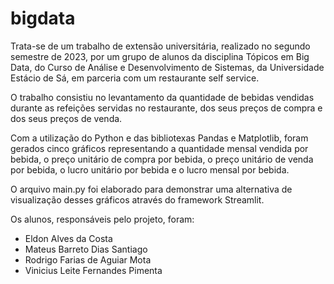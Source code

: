 # bigdata
Trata-se de um trabalho de extensão universitária, realizado no segundo semestre de 2023, por um grupo de alunos da disciplina Tópicos em Big Data, do Curso de Análise e Desenvolvimento de Sistemas, da Universidade Estácio de Sá, em parceria com um restaurante self service. 

O trabalho consistiu no levantamento da quantidade de bebidas vendidas durante as refeições servidas no restaurante, dos seus preços de compra e dos seus preços de venda.

Com a utilização do Python e das bibliotexas Pandas e Matplotlib, foram gerados cinco gráficos representando a quantidade mensal vendida por bebida, o preço unitário de compra por bebida,
o preço unitário de venda por bebida, o lucro unitário por bebida e o lucro mensal por bebida.

O arquivo main.py foi elaborado para demonstrar uma alternativa de visualização desses gráficos através do framework Streamlit.

Os alunos, responsáveis pelo projeto, foram:
- Eldon Alves da Costa
- Mateus Barreto Dias Santiago
- Rodrigo Farias de Aguiar Mota
- Vinicius Leite Fernandes Pimenta
